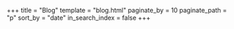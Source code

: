 +++
title = "Blog"
template = "blog.html"
paginate_by = 10
paginate_path = "p"
sort_by = "date"
in_search_index = false
+++
